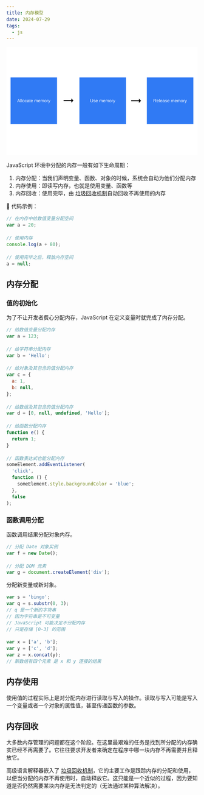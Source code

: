 ```yaml
---
title: 内存模型
date: 2024-07-29
tags:
  - js
---
```

<img src="/public/ncsmzq1.png" />

JavaScript 环境中分配的内存一般有如下生命周期：

1. 内存分配：当我们声明变量、函数、对象的时候，系统会自动为他们分配内存
2. 内存使用：即读写内存，也就是使用变量、函数等
3. 内存回收：使用完毕，由 [垃圾回收机制](垃圾回收.md)自动回收不再使用的内存

🌰 代码示例：

```js
// 在内存中给数值变量分配空间
var a = 20;

// 使用内存
console.log(a + 80);

// 使用完毕之后，释放内存空间
a = null;
```

## 内存分配

### 值的初始化
为了不让开发者费心分配内存，JavaScript 在定义变量时就完成了内存分配。

```js
// 给数值变量分配内存
var a = 123;

// 给字符串分配内存
var b = 'Hello';

// 给对象及其包含的值分配内存
var c = {
  a: 1,
  b: null,
};

// 给数组及其包含的值分配内存
var d = [0, null, undefined, 'Hello'];

// 给函数分配内存
function e() {
  return 1;
}

// 函数表达式也能分配内存
someElement.addEventListener(
  'click',
  function () {
    someElement.style.backgroundColor = 'blue';
  },
  false
);
```

### 函数调用分配

函数调用结果分配对象内存。

```js
// 分配 Date 对象实例
var f = new Date();

// 分配 DOM 元素
var g = document.createElement('div');
```

分配新变量或新对象。

```js
var s = 'bingo';
var q = s.substr(0, 3);
// q 是一个新的字符串
// 因为字符串是不可变量
// JavaScript 可能决定不分配内存
// 只是存储 [0-3] 的范围

var x = ['a', 'b'];
var y = ['c', 'd'];
var z = x.concat(y);
// 新数组有四个元素 是 x 和 y 连接的结果
```

## 内存使用

使用值的过程实际上是对分配内存进行读取与写入的操作。读取与写入可能是写入一个变量或者一个对象的属性值，甚至传递函数的参数。

## 内存回收

大多数内存管理的问题都在这个阶段。在这里最艰难的任务是找到所分配的内存确实已经不再需要了。它往往要求开发者来确定在程序中哪一块内存不再需要并且释放它。

高级语言解释器嵌入了 [垃圾回收机制](垃圾回收.md)，它的主要工作是跟踪内存的分配和使用，以便当分配的内存不再使用时，自动释放它。这只能是一个近似的过程，因为要知道是否仍然需要某块内存是无法判定的（无法通过某种算法解决）。

